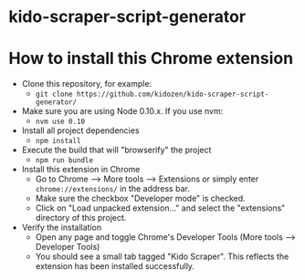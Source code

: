kido-scraper-script-generator
=============================

# How to install this Chrome extension
- Clone this repository, for example:
    - `git clone https://github.com/kidozen/kido-scraper-script-generator/`
- Make sure you are using Node 0.10.x. If you use nvm:
    - `nvm use 0.10`
- Install all project dependencies
    - `npm install`
- Execute the build that will "browserify" the project
    - `npm run bundle`
- Install this extension in Chrome
    - Go to Chrome --> More tools --> Extensions or simply enter `chrome://extensions/` in the address bar.
    - Make sure the checkbox "Developer mode" is checked.
    - Click on "Load unpacked extension..." and select the "extensions" directory of this project.
- Verify the installation
    - Open any page and toggle Chrome's Developer Tools (More tools --> Developer Tools)
    - You should see a small tab tagged "Kido Scraper". This reflects the extension has been installed successfully.
